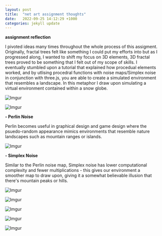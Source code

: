 ```yaml
---
layout: post
title:  "net art assignment thoughts"
date:   2022-09-25 14:12:29 +1000
categories: jekyll update
---
```


<b> assignment reflection </b>

I pivoted ideas many times throughout the whole process of this assigment. Originally, fractal trees felt like something I could put my efforts into but as I progressed along, I wanted to shift my focus on 3D elements, 3D fractal trees proved to be something that I felt out of my scope of skills. I eventually stumbled upon a tutorial that explained how procedual elements worked, and by utlising procedral functions with noise maps/Simplex noise in conjunction with three.js, you are able to create a simulated environment that resembles a landscape. In this metaphor I draw upon simulating a virtual environment contained within a snow globe. 

![Imgur](https://imgur.com/OPyFiil.png)



![Imgur](https://imgur.com/hnxl5eW.png)

<b> - Perlin Noise </b>

Perlin becomes useful in graphical design and game design where the psuedo-random appearance mimics environments that resemble nature landscapes such as mountain ranges or islands.

![Imgur](https://imgur.com/6grTCsy.png)

<b> - Simplex Noise </b>

Similar to the Perlin noise map, Simplex noise has lower computational complexity and fewer multiplications - this gives our environment a smoother map to draw upon, giving it a somewhat believable illusion that there's mountain peaks or hills. 

![Imgur](https://imgur.com/CeUYlJL.png)

![Imgur](https://imgur.com/gAr2dj8.png)



![Imgur](https://imgur.com/9a1pKKh.png)

![Imgur](https://imgur.com/o44JYKg.png)

![Imgur](https://imgur.com/WYrScpQ.png)